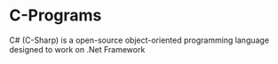 # C-Programs
C# (C-Sharp) is a open-source object-oriented programming language designed to work on .Net Framework

